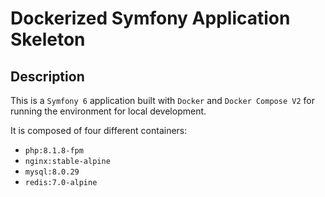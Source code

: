 # Dockerized Symfony Application Skeleton

## Description

This is a `Symfony 6` application built with `Docker` and `Docker Compose V2` for running the environment for local development.

It is composed of four different containers:

- `php:8.1.8-fpm`
- `nginx:stable-alpine`
- `mysql:8.0.29`
- `redis:7.0-alpine`
